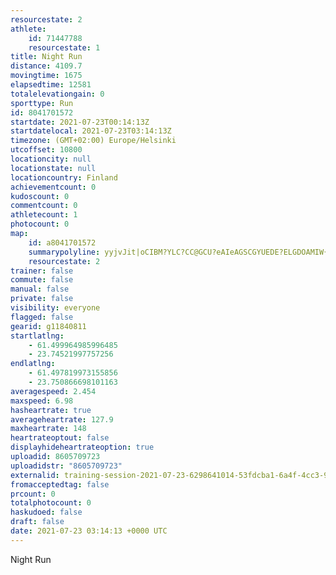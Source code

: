 ```yaml
---
resourcestate: 2
athlete:
    id: 71447788
    resourcestate: 1
title: Night Run
distance: 4109.7
movingtime: 1675
elapsedtime: 12581
totalelevationgain: 0
sporttype: Run
id: 8041701572
startdate: 2021-07-23T00:14:13Z
startdatelocal: 2021-07-23T03:14:13Z
timezone: (GMT+02:00) Europe/Helsinki
utcoffset: 10800
locationcity: null
locationstate: null
locationcountry: Finland
achievementcount: 0
kudoscount: 0
commentcount: 0
athletecount: 1
photocount: 0
map:
    id: a8041701572
    summarypolyline: yyjvJit|oCIBM?YLC?CC@GCU?eAIeAGSCGYUEDE?ELGDOAMIW{Ag@cBMKUNSFO@EESe@Mg@CuACOGQ_@g@MUEUAa@Mg@]YKUCOMBKc@Y_@GCK@GEWs@s@cA_@gAUUQ_@MKOUg@}BOc@Ic@IoAUo@G_@@k@L_@@MBINODM@[H]@s@Ho@EYKMCKKQKe@KIq@z@SPGZMLELC|@HhBEl@GVEEOSMi@UkBWsAYeBKa@YeB]mCUiAYi@Ka@Q]a@gBY_AGIMFGJGJ@RBTj@bCJr@Dp@Pz@HNHDh@Dt@cB?EDI?GHSPWN_@JPRTRBLKl@yBRkAJSZU\c@TQTC`@JHANE`@[RWNIPSL]p@cD?g@C[?}@@qABg@JkA\wABm@Fi@b@eBLUHYXcCd@IBIFS@WFKJw@DIHm@@F\DDHHXF\LXTv@VZRJJBPE`@?~@ML@FAJEHMBUDOPiBGuADG`A@THn@`@L@JIHKRQz@U\CX?b@Jf@P`@ZLFTVH@l@CDAt@gAGIJACQBAAIBWj@qA\Yb@GLGDGf@DRCLFJNT?PD`@AJF`@@d@]ZOXSHKBBBV?hARfBBtBQhDI^GNQfBDh@BfCNxADzANl@@t@C|@Bz@Dd@Ap@Bx@CJQVGNAPHh@T`ALp@Fn@F~AJbAJb@H|@Ah@@l@FLAH?GFXCTDh@?jACNF`@Az@Jh@Bp@Ad@AA?CDFAFGBGPMPI?SBKF
    resourcestate: 2
trainer: false
commute: false
manual: false
private: false
visibility: everyone
flagged: false
gearid: g11840811
startlatlng:
    - 61.499964985996485
    - 23.74521997757256
endlatlng:
    - 61.497819973155856
    - 23.750866698101163
averagespeed: 2.454
maxspeed: 6.98
hasheartrate: true
averageheartrate: 127.9
maxheartrate: 148
heartrateoptout: false
displayhideheartrateoption: true
uploadid: 8605709723
uploadidstr: "8605709723"
externalid: training-session-2021-07-23-6298641014-53fdcba1-6a4f-4cc3-963d-c83e40219f53.fit
fromacceptedtag: false
prcount: 0
totalphotocount: 0
haskudoed: false
draft: false
date: 2021-07-23 03:14:13 +0000 UTC
---
```

Night Run